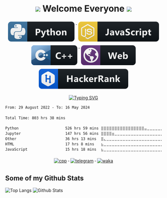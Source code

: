 <h1 align="center"> <img src="https://media.giphy.com/media/hvRJCLFzcasrR4ia7z/giphy.gif" width="25px"> Welcome Everyone <img src="https://media.giphy.com/media/hvRJCLFzcasrR4ia7z/giphy.gif" width="25px"> </h1>

<p align="center">
  <a href="#">
    <img src="svg/dev/languages/python.svg" alt="python" style="vertical-align:top; margin:6px 4px">
  </a>
  <a href="#">
    <img src="svg/dev/languages/js.svg" alt="js" style="vertical-align:top; margin:6px 4px">
  </a>  
 <a href="#">
    <img src="svg/dev/languages/cpp.svg" alt="cpp" style="vertical-align:top; margin:6px 4px">
  </a>  
  <a href="#">
    <img src="svg/misc/web.svg" alt="web" style="vertical-align:top; margin:6px 4px">
  </a>
  <a href="https://www.hackerrank.com/sks2311211">
    <img src="svg/dev/hackerrank.svg" alt="hackerrank" style="vertical-align:top; margin:6px 4px">
   </a>
<!--    <a href="https://leetcode.com/aaaaaaaalesha/">
    <img src="svg/dev/leetcode.svg" alt="leetcode" style="vertical-align:top; margin:6px 4px">
   </a>  -->
</p>

<p align="center">
  <a href="https://git.io/typing-svg"><img src="https://readme-typing-svg.herokuapp.com?font=Fira+Code&pause=750&color=C0C0C0&center=true&width=600&height=80&lines=Python+Developer+%F0%9F%90%8D+5th+year+student+at+BMSTU+%F0%9F%8E%93" alt="Typing SVG" /></a>
</p>

<!--START_SECTION:waka-->

```txt
From: 29 August 2022 - To: 16 May 2024

Total Time: 803 hrs 38 mins

Python                     526 hrs 59 mins ⣿⣿⣿⣿⣿⣿⣿⣿⣿⣿⣿⣿⣿⣿⣿⣿⣤⣀⣀⣀⣀⣀⣀⣀⣀   65.58 %
Jupyter                    147 hrs 56 mins ⣿⣿⣿⣿⣶⣀⣀⣀⣀⣀⣀⣀⣀⣀⣀⣀⣀⣀⣀⣀⣀⣀⣀⣀⣀   18.41 %
Other                      36 hrs 13 mins  ⣿⣄⣀⣀⣀⣀⣀⣀⣀⣀⣀⣀⣀⣀⣀⣀⣀⣀⣀⣀⣀⣀⣀⣀⣀   04.51 %
HTML                       17 hrs 8 mins   ⣦⣀⣀⣀⣀⣀⣀⣀⣀⣀⣀⣀⣀⣀⣀⣀⣀⣀⣀⣀⣀⣀⣀⣀⣀   02.13 %
JavaScript                 15 hrs 18 mins  ⣦⣀⣀⣀⣀⣀⣀⣀⣀⣀⣀⣀⣀⣀⣀⣀⣀⣀⣀⣀⣀⣀⣀⣀⣀   01.91 %
```

<!--END_SECTION:waka-->

<p align="center">  
 <a href="#">
    <img src="https://komarev.com/ghpvc/?username=aaaaaaaalesha" alt="cpp" style="vertical-align:top; margin:6px 4px">
  </a>
 <a href="https://t.me/aaaaaaaalesha">
    <img src="https://badgen.net/badge/icon/Telegram?icon=telegram&label" alt="telegram" style="vertical-align:top; margin:6px 4px">
 </a>
 <a href="https://wakatime.com/@0e21c3c1-25e0-47ee-9c0f-77ef4b6b71e2">
    <img src="https://wakatime.com/badge/user/0e21c3c1-25e0-47ee-9c0f-77ef4b6b71e2.svg" alt="waka" style="vertical-align:top; margin:6px 4px">
  </a>
</p>

## Some of my Github Stats
<p>
  <img src="https://github-readme-stats.vercel.app/api/top-langs/?username=aaaaaaaalesha&layout=compact&theme=discord_old_blurple&exclude_repo=python_visualization" alt="Top Langs" />
  <img src="https://github-readme-stats.vercel.app/api?username=aaaaaaaalesha&show_icons=true&include_all_commits=true&theme=discord_old_blurple" alt="Github Stats" height="165" >
</p>
